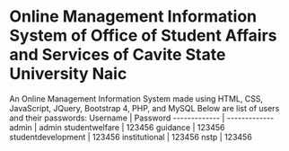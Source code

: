 # Online Management Information System of Office of Student Affairs and Services of Cavite State University Naic
An Online Management Information System made using HTML, CSS, JavaScript, JQuery, Bootstrap 4, PHP, and MySQL
Below are list of users and their passwords:
Username  | Password
------------- | -------------
admin | admin
studentwelfare | 123456
guidance | 123456
studentdevelopment | 123456
institutional | 123456
nstp | 123456
